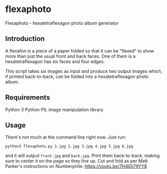# flexaphoto
Flexaphoto - hexatetraflexagon photo album generator

## Introduction

A flexafon is a piece of a paper folded so that it can be "flexed"
to show more than just the usual front and back faces. One of them
is a hexatetraflexagon has six faces and four edges.

This script takes six images as input and produce two output images
which, if printed back-to-back, can be folded into a hexatetraflexagon
photo album.

## Requirements

Python 3
Python PIL image manipulation library

## Usage

There's not much at the command line right now. Just run:

`python3 flexaphoto.py 1.jpg 2.jpg 3.jpg 4.jpg 5.jpg 6.jpg`

and it will output `front.jpg` and `back.jpg`. Print them
back-to-back, making sure to center it on the page so they
line up. Cut and fold as per Matt Parker's instructions on
Numberphile: https://youtu.be/7H4lDi79YY8
